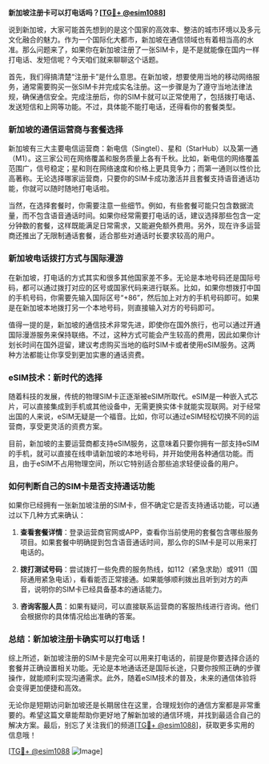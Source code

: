 **新加坡注册卡可以打电话吗？[[TG💪+ @esim1088](https://t.me/s/esim1088)]**

说到新加坡，大家可能首先想到的是这个国家的高效率、整洁的城市环境以及多元文化融合的魅力。作为一个国际化大都市，新加坡在通信领域也有着相当高的水准。那么问题来了，如果你在新加坡注册了一张SIM卡，是不是就能像在国内一样打电话、发短信呢？今天咱们就来聊聊这个话题。

首先，我们得搞清楚“注册卡”是什么意思。在新加坡，想要使用当地的移动网络服务，通常需要购买一张SIM卡并完成实名注册。这一步骤是为了遵守当地法律法规，确保通信安全。完成注册后，你的SIM卡就可以正常使用了，包括拨打电话、发送短信和上网等功能。不过，具体能不能打电话，还得看你的套餐类型。

### **新加坡的通信运营商与套餐选择**

新加坡有三大主要电信运营商：新电信（Singtel）、星和（StarHub）以及第一通（M1）。这三家公司在网络覆盖和服务质量上各有千秋。比如，新电信的网络覆盖范围广，信号稳定；星和则在网络速度和价格上更具竞争力；而第一通则以性价比高著称。无论选择哪家运营商，只要你的SIM卡成功激活并且套餐支持语音通话功能，你就可以随时随地打电话啦。

当然，在选择套餐时，你需要注意一些细节。例如，有些套餐可能只包含数据流量，而不包含语音通话时间。如果你经常需要打电话的话，建议选择那些包含一定分钟数的套餐，这样既能满足日常需求，又能避免额外费用。另外，现在许多运营商还推出了无限制通话套餐，适合那些对通话时长要求较高的用户。

### **新加坡电话拨打方式与国际漫游**

在新加坡，打电话的方式其实和很多其他国家差不多。无论是本地号码还是国际号码，都可以通过拨打对应的区号或国家代码来进行联系。比如，如果你想拨打中国的手机号码，你需要先输入国际区号“+86”，然后加上对方的手机号码即可。如果是在新加坡本地拨打另一个本地号码，则直接输入对方的号码即可。

值得一提的是，新加坡的通信技术非常先进，即使你在国外旅行，也可以通过开通国际漫游服务来保持联络。不过，这种方式可能会产生较高的费用，因此如果你计划长时间在国外逗留，建议考虑购买当地的临时SIM卡或者使用eSIM服务。这两种方法都能让你享受到更加实惠的通话资费。

### **eSIM技术：新时代的选择**

随着科技的发展，传统的物理SIM卡正逐渐被eSIM所取代。eSIM是一种嵌入式芯片，可以直接集成到手机或其他设备中，无需更换实体卡就能实现联网。对于经常出国的人来说，eSIM无疑是一个福音。比如，你可以通过eSIM轻松切换不同的运营商，享受更灵活的资费方案。

目前，新加坡的主要运营商都支持eSIM服务，这意味着只要你拥有一部支持eSIM的手机，就可以直接在线申请新加坡的本地号码，并开始使用各种通信功能。而且，由于eSIM不占用物理空间，所以它特别适合那些追求轻便设备的用户。

### **如何判断自己的SIM卡是否支持通话功能**

如果你已经拥有一张新加坡注册的SIM卡，但不确定它是否支持通话功能，可以通过以下几种方式来确认：

1. **查看套餐详情**：登录运营商官网或APP，查看你当前使用的套餐包含哪些服务项目。如果套餐中明确提到包含语音通话时间，那么你的SIM卡是可以用来打电话的。
   
2. **拨打测试号码**：尝试拨打一些免费的服务热线，如112（紧急求助）或911（国际通用紧急电话），看看能否正常接通。如果能够顺利拨出且听到对方的声音，说明你的SIM卡已经具备基本的通话能力。

3. **咨询客服人员**：如果有疑问，可以直接联系运营商的客服热线进行咨询。他们会根据你的具体情况给出准确的答案。

### **总结：新加坡注册卡确实可以打电话！**

综上所述，新加坡注册的SIM卡是完全可以用来打电话的，前提是你要选择合适的套餐并正确设置相关功能。无论是本地通话还是国际长途，只要你按照正确的步骤操作，就能顺利实现沟通需求。此外，随着eSIM技术的普及，未来的通信体验将会变得更加便捷和高效。

无论你是短期访问新加坡还是长期居住在这里，合理规划你的通信方案都是非常重要的。希望这篇文章能帮助你更好地了解新加坡的通信环境，并找到最适合自己的解决方案。最后，别忘了关注我们的频道[[TG💪+ @esim1088](https://t.me/s/esim1088)]，获取更多实用的信息哦！

[[TG💪+ @esim1088](https://t.me/s/esim1088) ![Image](https://i.postimg.cc/4NQfJmqS/Snipaste-2025-05-13-00-14-12.png)]